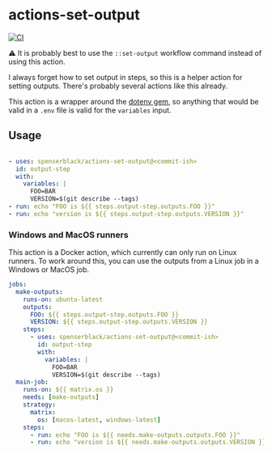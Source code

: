 # actions-set-output

[![CI](https://github.com/spenserblack/actions-set-output/actions/workflows/ci.yml/badge.svg)](https://github.com/spenserblack/actions-set-output/actions/workflows/ci.yml)

:warning: It is probably best to use the `::set-output` workflow command instead of using this action.

I always forget how to set output in steps, so this is a helper action for setting outputs.
There's probably several actions like this already.

This action is a wrapper around the [dotenv gem](https://github.com/bkeepers/dotenv), so
anything that would be valid in a `.env` file is valid for the `variables` input.

## Usage

```yaml

- uses: spenserblack/actions-set-output@<commit-ish>
  id: output-step
  with:
    variables: |
      FOO=BAR
      VERSION=$(git describe --tags)
- run: echo "FOO is ${{ steps.output-step.outputs.FOO }}"
- run: echo "version is ${{ steps.output-step.outputs.VERSION }}"
```

### Windows and MacOS runners

This action is a Docker action, which currently can only run on Linux runners. To work around this,
you can use the outputs from a Linux job in a Windows or MacOS job.

```yaml
jobs:
  make-outputs:
    runs-on: ubuntu-latest
    outputs:
      FOO: ${{ steps.output-step.outputs.FOO }}
      VERSION: ${{ steps.output-step.outputs.VERSION }}
    steps:
      - uses: spenserblack/actions-set-output@<commit-ish>
        id: output-step
        with:
          variables: |
            FOO=BAR
            VERSION=$(git describe --tags)
  main-job:
    runs-on: ${{ matrix.os }}
    needs: [make-outputs]
    strategy:
      matrix:
        os: [macos-latest, windows-latest]
    steps:
      - run: echo "FOO is ${{ needs.make-outputs.outputs.FOO }}"
      - run: echo "version is ${{ needs.make-outputs.outputs.VERSION }}"
```
